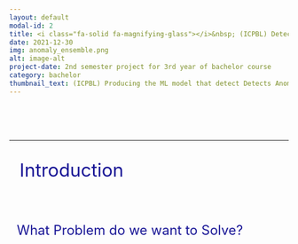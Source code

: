 ```yaml
---
layout: default
modal-id: 2
title: <i class="fa-solid fa-magnifying-glass"></i>&nbsp; (ICPBL) Detecting Anomalies using Machine Learning
date: 2021-12-30
img: anomaly_ensemble.png
alt: image-alt
project-date: 2nd semester project for 3rd year of bachelor course
category: bachelor
thumbnail_text: (ICPBL) Producing the ML model that detect Detects Anomalies in Wafer Manufacturing
---
```




<br><br><br>   


***
<p style="font-size: 33px; color: rgb(25, 22, 150)"><i class="fas fa-glasses"></i>&nbsp; Introduction </p>
<br>
<p style="font-size: 24px; color: rgb(25, 22, 150)"> <i class="fa fa-question-circle" aria-hidden="true"></i>&nbsp; What Problem do we want to Solve?  </p>



